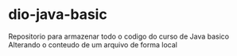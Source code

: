 # dio-java-basic
Repositorio para armazenar todo o codigo do curso de Java basico
Alterando o conteudo de um arquivo de forma local